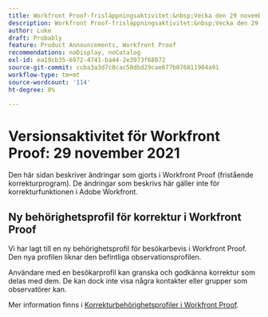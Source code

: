 ```yaml
---
title: Workfront Proof-frisläppningsaktivitet:&nbsp;Vecka den 29 november 2021
description: Workfront Proof-frisläppningsaktivitet:&nbsp;Vecka den 29 november 2021
author: Luke
draft: Probably
feature: Product Announcements, Workfront Proof
recommendations: noDisplay, noCatalog
exl-id: ea19cb35-6972-4741-ba44-2e3973f68072
source-git-commit: ccba3a3d7c0cac50dbd29cae677b076811904a91
workflow-type: tm+mt
source-wordcount: '114'
ht-degree: 0%

---
```


# Versionsaktivitet för Workfront Proof: 29 november 2021

Den här sidan beskriver ändringar som gjorts i Workfront Proof (fristående korrekturprogram). De ändringar som beskrivs här gäller inte för korrekturfunktionen i Adobe Workfront.

## Ny behörighetsprofil för korrektur i Workfront Proof

Vi har lagt till en ny behörighetsprofil för besökarbevis i Workfront Proof. Den nya profilen liknar den befintliga observationsprofilen.

Användare med en besökarprofil kan granska och godkänna korrektur som delas med dem. De kan dock inte visa några kontakter eller grupper som observatörer kan.

Mer information finns i [Korrekturbehörighetsprofiler i Workfront Proof](../../../workfront-proof/wp-acct-admin/account-settings/proof-perm-profiles-in-wp.md).
